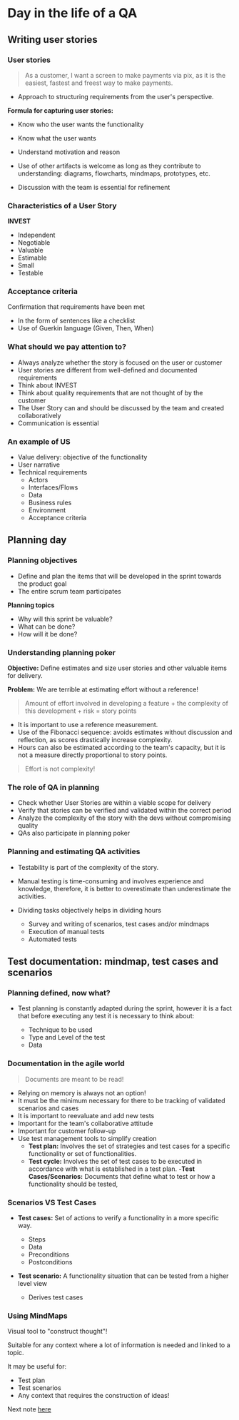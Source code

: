# Day in the life of a QA
## Writing user stories

### User stories

>As a customer, I want a screen to make payments via pix, as it is the easiest, fastest and freest way to make payments.

- Approach to structuring requirements from the user's perspective.

**Formula for capturing user stories:**

- Know who the user wants the functionality
- Know what the user wants
- Understand motivation and reason

- Use of other artifacts is welcome as long as they contribute to understanding: diagrams, flowcharts, mindmaps, prototypes, etc.
- Discussion with the team is essential for refinement

### Characteristics of a User Story

**INVEST**

- Independent
- Negotiable
- Valuable
- Estimable
- Small
- Testable

### Acceptance criteria

Confirmation that requirements have been met
- In the form of sentences like a checklist
- Use of Guerkin language (Given, Then, When)

### What should we pay attention to?

- Always analyze whether the story is focused on the user or customer
- User stories are different from well-defined and documented requirements
- Think about INVEST
- Think about quality requirements that are not thought of by the customer
- The User Story can and should be discussed by the team and created collaboratively
- Communication is essential

### An example of US

- Value delivery: objective of the functionality
- User narrative
- Technical requirements
     - Actors
     - Interfaces/Flows
     - Data
     - Business rules
     - Environment
     - Acceptance criteria

## Planning day

### Planning objectives

- Define and plan the items that will be developed in the sprint towards the product goal
- The entire scrum team participates

**Planning topics**

- Why will this sprint be valuable?
- What can be done?
- How will it be done?

### Understanding planning poker

**Objective:** Define estimates and size user stories and other valuable items for delivery.

**Problem:** We are terrible at estimating effort without a reference!

>Amount of effort involved in developing a feature + the complexity of this development + risk = story points

- It is important to use a reference measurement.
- Use of the Fibonacci sequence: avoids estimates without discussion and reflection, as scores drastically increase complexity.
- Hours can also be estimated according to the team's capacity, but it is not a measure directly proportional to story points.

>Effort is not complexity!

### The role of QA in planning

- Check whether User Stories are within a viable scope for delivery
- Verify that stories can be verified and validated within the correct period
- Analyze the complexity of the story with the devs without compromising quality
- QAs also participate in planning poker

### Planning and estimating QA activities

- Testability is part of the complexity of the story.
- Manual testing is time-consuming and involves experience and knowledge, therefore, it is better to overestimate than underestimate the activities.
- Dividing tasks objectively helps in dividing hours

     - Survey and writing of scenarios, test cases and/or mindmaps
     - Execution of manual tests
     - Automated tests

## Test documentation: mindmap, test cases and scenarios

### Planning defined, now what?

- Test planning is constantly adapted during the sprint, however it is a fact that before executing any test it is necessary to think about:

     - Technique to be used
     - Type and Level of the test
     - Data

### Documentation in the agile world

>Documents are meant to be read!

- Relying on memory is always not an option!
- It must be the minimum necessary for there to be tracking of validated scenarios and cases
- It is important to reevaluate and add new tests
- Important for the team's collaborative attitude
- Important for customer follow-up
- Use test management tools to simplify creation
     - **Test plan:** Involves the set of strategies and test cases for a specific functionality or set of functionalities.
     - **Test cycle:** Involves the set of test cases to be executed in accordance with what is established in a test plan.
     -**Test Cases/Scenarios:** Documents that define what to test or how a functionality should be tested,

### Scenarios VS Test Cases

- **Test cases:** Set of actions to verify a functionality in a more specific way.
     - Steps
     - Data
     - Preconditions
     - Postconditions

- **Test scenario:** A functionality situation that can be tested from a higher level view
     - Derives test cases

### Using MindMaps

Visual tool to "construct thought"!

Suitable for any context where a lot of information is needed and linked to a topic.

It may be useful for:

- Test plan
- Test scenarios
- Any context that requires the construction of ideas!

Next note [here](https://github.com/fernandakflima/quality-assurance-studies/blob/main/introduction-to-the-software-quality-market/material.md)